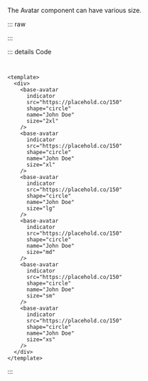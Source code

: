 The Avatar component can have various size.

::: raw

<ClientOnly>
  <AvatarSize />
</ClientOnly>

:::

::: details Code

```vue:line-numbers {13,21,29,37,45,53}


<template>
  <div>
    <base-avatar
      indicator
      src="https://placehold.co/150"
      shape="circle"
      name="John Doe"
      size="2xl"
    />
    <base-avatar
      indicator
      src="https://placehold.co/150"
      shape="circle"
      name="John Doe"
      size="xl"
    />
    <base-avatar
      indicator
      src="https://placehold.co/150"
      shape="circle"
      name="John Doe"
      size="lg"
    />
    <base-avatar
      indicator
      src="https://placehold.co/150"
      shape="circle"
      name="John Doe"
      size="md"
    />
    <base-avatar
      indicator
      src="https://placehold.co/150"
      shape="circle"
      name="John Doe"
      size="sm"
    />
    <base-avatar
      indicator
      src="https://placehold.co/150"
      shape="circle"
      name="John Doe"
      size="xs"
    />
  </div>
</template>
```

:::
